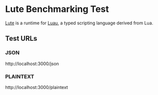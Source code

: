 # Lute Benchmarking Test

[Lute](https://github.com/aatxe/lute) is a runtime for [Luau](https://luau.org/), a typed scripting language derived from Lua.

## Test URLs
### JSON

http://localhost:3000/json

### PLAINTEXT

http://localhost:3000/plaintext
